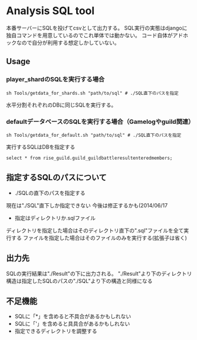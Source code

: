 # Analysis SQL tool
本番サーバーにSQLを投げてcsvとして出力する。
SQL実行の実態はdjangoに独自コマンドを用意しているのでこれ単体では動かない。
コード自体がアドホックなので自分が利用する想定しかしていない。


## Usage

### player_shardのSQLを実行する場合

	sh Tools/getdata_for_shards.sh "path/to/sql" # ./SQL直下のパスを指定

水平分割それぞれのDBに同じSQLを実行する。

### defaultデータベースのSQLを実行する場合（Gamelogやguild関連）

	sh Tools/getdata_for_default.sh "path/to/sql" # ./SQL直下のパスを指定

実行するSQLはDBを指定する

	select * from rise_guild.guild_guildbattleresultenteredmembers;


## 指定するSQLのパスについて

* ./SQLの直下のパスを指定する

現在は"./SQL"直下しか指定できない 今後は修正するかも(2014/06/17

* 指定はディレクトリか.sqlファイル

ディレクトリを指定した場合はそのディレクトリ直下の".sql"ファイルを全て実行する
ファイルを指定した場合はそのファイルのみを実行する(拡張子は省く)


## 出力先

SQLの実行結果は"./Result"の下に出力される。 "./Result"より下のディレクトリ構造は指定したSQLのパスの"./SQL"より下の構造と同様になる


## 不足機能

* SQLに「*」を含めると不具合があるかもしれない
* SQLに「'」を含めると具具合があるかもしれない
* 指定できるディレクトリを調整する

